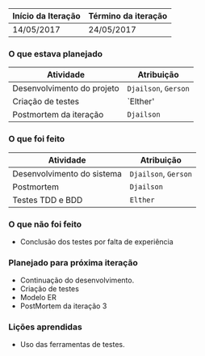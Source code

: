 Início da Iteração | Término da iteração
------------ | -------------
14/05/2017 | 24/05/2017


### O que estava planejado
| Atividade | Atribuição |
| --- | --- |
| Desenvolvimento do projeto | `Djailson`, `Gerson` |
| Criação de testes | `Elther' |
| Postmortem da iteração | `Djailson` |

### O que foi feito
| Atividade | Atribuição |
| --- | --- |
| Desenvolvimento do sistema  | `Djailson`, `Gerson` |
| Postmortem  | `Djailson` |
| Testes TDD e BDD  | `Elther` |

### O que não foi feito
* Conclusão dos testes por falta de experiência

### Planejado para próxima iteração
*  Continuação do desenvolvimento.
*  Criação de testes
*  Modelo ER
* PostMortem da iteração 3

### Lições aprendidas
* Uso das ferramentas de testes.


